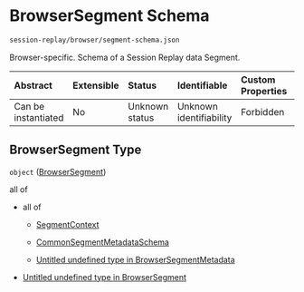 # BrowserSegment Schema

```txt
session-replay/browser/segment-schema.json
```

Browser-specific. Schema of a Session Replay data Segment.

| Abstract            | Extensible | Status         | Identifiable            | Custom Properties | Additional Properties | Access Restrictions | Defined In                                                                                      |
| :------------------ | :--------- | :------------- | :---------------------- | :---------------- | :-------------------- | :------------------ | :---------------------------------------------------------------------------------------------- |
| Can be instantiated | No         | Unknown status | Unknown identifiability | Forbidden         | Allowed               | none                | [segment-schema.json](../out/session-replay/browser/segment-schema.json "open original schema") |

## BrowserSegment Type

`object` ([BrowserSegment](segment-schema.md))

all of

* all of

  * [SegmentContext](segment-context-schema.md "check type definition")

  * [CommonSegmentMetadataSchema](_common-segment-metadata-schema.md "check type definition")

  * [Untitled undefined type in BrowserSegmentMetadata](segment-metadata-schema-allof-2.md "check type definition")

* [Untitled undefined type in BrowserSegment](segment-schema-allof-1.md "check type definition")
